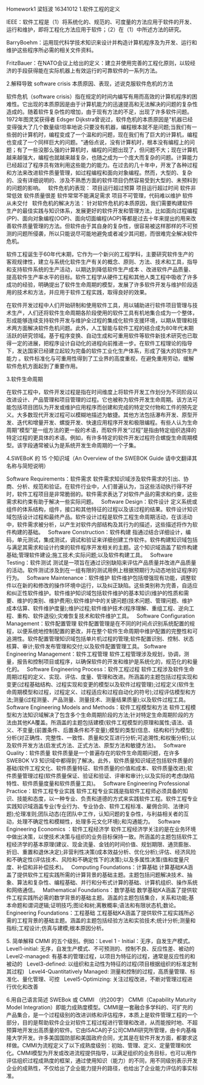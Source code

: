 Homework1
梁钰波
16341012
1.软件工程的定义

IEEE：软件工程是（1）将系统化的、规范的、可度量的方法应用于软件的开发、运行和维护，即将工程化方法应用于软件；（2）在（1）中所述方法的研究。

BarryBoehm：运用现代科学技术知识来设计并构造计算机程序及为开发、运行和维护这些程序所必需的相关文件资料。

FritzBauer：在NATO会议上给出的定义：建立并使用完善的工程化原则，以较经济的手段获得能在实际机器上有效运行的可靠软件的一系列方法。

2.解释导致 software crisis 本质原因、表现，述说克服软件危机的方法

软件危机（software crisis）指在规定的时间内编写有用而高效的计算机程序的困难性。它出现的本质原因是由于计算机能力的迅速提高和无法解决的问题的复杂性造成的。随着软件复杂性的增加，由于现有方法的不足，出现了许多软件问题。1972年图灵奖获得者 Edsger Dijkstra曾说过，软件危机的本质原因是"机器已经变得强大了几个数量级!坦率地说:只要没有机器，编程根本就不是问题;当我们有一些弱的计算机时，编程变成了一个温和的问题，现在我们有了巨大的计算机，编程也变成了一个同样巨大的问题。"通俗点说，没有计算机时，根本没有编程上的问题；有了一些没那么强的计算机时，编程的问题出现了，但问题不大；现在计算机越来越强大，编程也就越来越复杂，也随之成为一个庞大而复杂的问题。计算能力已经超过了程序员有效利用这些能力的能力。在过去的几十年中，开发了各种过程和方法来改进软件质量管理，如过程编程和面向对象编程。然而，大型的、复杂的、没有详细说明的、涉及不熟悉方面的软件项目仍然容易受到大型的、未预料到的问题的影响。
 
软件危机的表现：
项目运行超过预算
项目运行超过时间
软件非常低效
软件质量很差
软件常常不能满足需求
项目不可管理，代码难以维护
软件从未交付
 
软件危机的解决方法：
针对软件危机的本质原因，我们需要构建软件生产的最佳实践与知识体系，发展更好的软件开发和管理方法，比如面向过程编程(PP)、面向对象编程(OOP)、面向切面编程(AOP)等都是过去十年来提出的用来改善软件质量管理的方法。但软件由于其自身的复杂性，很容易被这样那样的不可预测的问题所侵袭，所以只能说尽可能地避免或者减少其问题，而很难完全解决软件危机。

软件工程诞生于60年代末期，它作为一个新兴的工程学科，主要研究软件生产的客观规律性，建立与系统化软件生产有关的概念、原则、方法、技术和工具，指导和支持软件系统的生产活动，以期达到降低软件生产成本 、改进软件产品质量、提高软件生产率水平的目标。软件工程学从硬件工程和其他人类工程中吸收了许多成功的经验，明确提出了软件生命周期的模型，发展了许多软件开发与维护阶段适用的技术和方法，并应用于软件工程实践，取得良好的效果。

在软件开发过程中人们开始研制和使用软件工具，用以辅助进行软件项目管理与技术生产，人们还将软件生命周期各阶段使用的软件工具有机地集合成为一个整体，形成能够连续支持软件开发与维护全过程的集成化软件支援环境，以期从管理和技术两方面解决软件危机问题。此外，人工智能与软件工程的结合成为80年代末期活跃的研究领域。基于程序变换、自动生成和可重用软件等软件新技术研究也已取得一定的进展，把程序设计自动化的进程向前推进一步。在软件工程理论的指导下，发达国家已经建立起较为完备的软件工业化生产体系，形成了强大的软件生产能力 。软件标准化与可重用性得到了工业界的高度重视，在避免重用劳动，缓解软件危机方面起到了重要作用。

3.软件生命周期

在软件工程中，软件开发过程是指在时间维度上将软件开发工作划分为不同阶段以改进设计、产品管理和项目管理的过程。它也被称为软件开发生命周期。该方法可能包括项目团队为开发或维护应用程序而创建和完成的特定交付物和工件的预先定义。大多数现代开发过程可以模糊地描述为敏捷。其他方法包括瀑布开发、原型开发、迭代和增量开发、螺旋开发、快速应用程序开发和极限编程。有些人认为生命周期“模型”是一组方法的更一般的术语，而软件开发“过程”是指由特定组织选择的特定过程的更具体的术语。例如，有许多特定的软件开发过程符合螺旋生命周期模型。该字段通常被认为是系统开发生命周期的一个子集。

4.SWEBoK 的 15 个知识域（An Overview of the SWEBOK Guide 请中文翻译其名称与简短说明）

Software Requirements：软件需求
软件需求知识域涉及软件需求的引出、协商、分析、规范和验证。在软件行业中，人们普遍认为，当这些活动执行得不好时，软件工程项目是非常脆弱的。软件需求表达了对软件产品的需求和约束，这些需求和约束有助于解决一些实际问题。
 
Software Design：软件设计
定义系统或组件的体系结构，组件，接口和其他特征的过程以及该过程的结果。软件设计知识域包括设计过程和最终产品。软件设计过程是软件工程生命周期活动，在该活动中，软件需求被分析，以产生对软件内部结构及其行为的描述，这些描述将作为软件构建的基础。
 
Software Construction：软件构建
指通过结合详细设计，编码，单元测试，集成测试，调试和验证来详细创建工作软件。软件构建知识域包括与满足其需求和设计约束的软件程序开发相关的主题。这个知识域涵盖了软件构建基础;管理软件建设;施工技术;实际问题;以及软件构建工具。
 
Software Testing：软件测试
测试是一项旨在通过识别缺陷来评估产品质量并改进产品质量的活动。软件测试涉及到在一组有限的测试用例上根据预期行为动态地验证程序的行为。
 
Software Maintenance：软件维护
软件维护包括增强现有功能，调整软件以在新的和修改的操作环境中运行，以及纠正缺陷。这些类别称为完善，自适应和纠正性软件维护。软件维护知识域包括软件维护的基本知识(维护的性质和需要、维护的类别、维护费用);软件维护中的关键问题(技术问题、管理问题、维护成本估算、软件维护度量);维护过程;软件维护技术(程序理解、重组工程、逆向工程、重构、软件退役);灾难恢复技术和软件维护工具。
 
Software Configuration Management：软件配置管理
软件配置管理是在不同的时间点识别系统配置的规程，以便系统地控制配置的更改，并在整个软件生命周期中维护配置的完整性和可追溯性。软件配置管理知识域包括单片机过程的管理;软件配置识别、控制、状态核算、审计;软件发布管理和交付;以及软件配置管理工具。
Software Engineering Management：软件工程管理
软件工程管理涉及规划，协调，测量，报告和控制项目或程序，以确保软件的开发和维护是系统化的，规范化的和量化的。
 
Software Engineering Process：软件工程过程
软件工程涉及软件生命周期过程的定义、实现、评估、度量、管理和改进。所涵盖的主题包括过程实现和变更(过程基础结构、过程实现和变更的模型以及软件过程管理);过程定义(软件生命周期模型和过程，过程定义、过程适应和过程自动化的符号);过程评估模型和方法;测量(过程测量、产品测量、测量技术、测量结果质量);以及软件过程工具。
 
Software Engineering Models and Methods：软件工程模型和方法
软件工程模型和方法知识域解决了包含多个生命周期阶段的方法;针对特定生命周期阶段的方法由其他KA覆盖。所涵盖的主题包括建模(软件工程模型的原理和属性;语法、语义、不变量;(前置条件、后置条件和不变量);模型的类型(信息、结构和行为模型);分析(对正确性、完整性、一致性、质量和交互进行分析;可追溯性;和权衡分析);以及软件开发方法(启发式方法、正式方法、原型方法和敏捷方法)。
 
Software Quality：软件质量
软件质量是一个普遍存在的软件生命周期问题，在许多SWEBOK V3 知识域中都得到了解决。此外，软件质量知识域还包括软件质量的基础(软件工程文化、软件质量特征、软件质量的价值和成本、软件质量改进);软件质量管理过程(软件质量保证、验证和验证、评审和审计);以及实际的考虑(缺陷特性、软件质量度量和软件质量工具)。
 
Software Engineering Professional Practice：软件工程专业实践
软件工程专业实践是指软件工程师必须具备的知识、技能和态度，以一种专业、负责和道德的方式来实践软件工程。软件工程专业实践知识域涵盖专业(专业行为、专业协会、软件工程标准、雇佣合同、法律问题);伦理准则;团队动态(在团队中工作，认知问题的复杂性，与利益相关者的互动，处理不确定性和模糊性，处理多元文化环境);和沟通能力。
 
Software Engineering Economics ：软件工程经济学
软件工程经济学关注的是在业务环境中做出决策，以使技术决策与组织的业务目标保持一致。所涵盖的主题包括软件工程经济学的基本原理(建议、现金流量、金钱的时间价值、规划期限、通货膨胀、折旧、重置和退休决定);非营利性决策(成本效益分析、优化分析);评估、经济风险和不确定性(评估技术、风险和不确定性下的决策);以及多属性决策(值和度量尺度、补偿和非补偿技术)。
 
Computing Foundations：计算基础
计算基础KA涵盖了提供软件工程实践所需的计算背景的基础主题。主题包括问题解决技术、抽象、算法和复杂性、编程基础、并行和分布式计算的基础、计算机组织、操作系统和网络通信。
 
Mathematical Foundations：数学基础
数学基础KA涵盖了提供软件工程实践所必需的数学背景的基础主题。涵盖的主题包括集合，关系和功能;基本命题和谓词逻辑;证明技巧;图论和树;离散概率;语法和有限状态机;数论。
Engineering Foundations：工程基础
工程基础KA涵盖了提供软件工程实践所必需的工程背景的基础主题。涵盖的主题包括经验方法和实验技术;统计分析;测量和指标;工程设计;仿真与建模;根本原因分析。

5. 简单解释 CMMI 的五个级别。例如：Level 1 - Initial：无序，自发生产模式。
Level1-initial: 无序，自发生产模式、不可预测的、控制不良、反应性差、被动的
 
Level2-managed: 有基本的管理过程，以项目为特征的过程，通常是反应性的和被动的
 
Level3-defined: 以组织和主动性为特征的过程(项目根据组织的标准定制其过程)
 
Level4-Quantitatively Managed: 测量和控制的过程，高质量管理、标准化、量化管理、可控
 
Level5-Optimizing: 关注过程改进，不断对管理过程进行优化和改善

6.用自己语言简述 SWEBok 或 CMMI （约200字）
CMMI（Capability Maturity Model Integration）即能力成熟度模型。CMMI是一套融合多学科的、可扩充的产品集合，是一个过程级别的改进训练和评估程序，本质上是软件管理工程的一个部分，目的是帮助软件企业对软件工程过程进行管理和改进，从而能按时地、不超预算地开发出高质量的软件。它由ISACA的子公司CMMI研究所管理，由卡内基梅隆大学开发。许多美国国防部和美国政府合同，尤其是在软件开发方面，都要求这样做。CMMI为流程定义了以下成熟度级别：初始、管理、定义、定量管理和优化。CMMI模型为开发或改进流程提供指导，以满足组织的业务目标，也可以用作评估组织过程成熟度的框架，通过使用知识（能力）的不同，用不同级别表示开发企业的成熟性，不仅给出了企业能力提升的路径，也给出了企业能力评估的事实标准。

